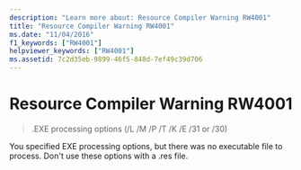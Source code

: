 ```yaml
---
description: "Learn more about: Resource Compiler Warning RW4001"
title: "Resource Compiler Warning RW4001"
ms.date: "11/04/2016"
f1_keywords: ["RW4001"]
helpviewer_keywords: ["RW4001"]
ms.assetid: 7c2d35eb-9899-46f5-848d-7ef49c39d706
---
```

# Resource Compiler Warning RW4001

> .EXE processing options (/L /M /P /T /K /E /31 or /30)

You specified EXE processing options, but there was no executable file to process. Don't use these options with a .res file.
